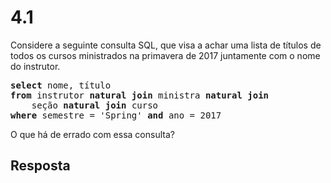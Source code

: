# 4.1

Considere a seguinte consulta SQL, que visa a achar uma lista de títulos de todos os cursos ministrados na primavera de 2017 juntamente com o nome do instrutor.

<pre>
<b>select</b> nome, título
<b>from</b> instrutor <b>natural join</b> ministra <b>natural join</b>
    seção <b>natural join</b> curso
<b>where</b> semestre = 'Spring' <b>and</b> ano = 2017
</pre>

O que há de errado com essa consulta?

## Resposta
